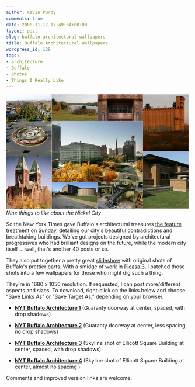 ```yaml
---
author: Kevin Purdy
comments: true
date: 2008-11-17 17:49:34+00:00
layout: post
slug: buffalo-architectural-wallpapers
title: Buffalo Architectural Wallpapers
wordpress_id: 128
tags:
- architecture
- Buffalo
- photos
- Things I Really Like
---
```


![](/assets/uploads/2008/11/nyt_buff_architecture_splash.jpg)
_Nine things to like about the Nickel City_

So the New York Times gave Buffalo's architectural treasures [the feature treatment](http://www.nytimes.com/2008/11/16/arts/design/16ouro.html) on Sunday, detailing our city's beautiful contradictions and breathtaking buildings. We've got projects designed by architectural progressives who had brilliant designs on the future, while the modern city itself ... well, that's another 40 posts or so.

They also put together a pretty great [slideshow](http://www.nytimes.com/slideshow/2008/11/16/arts/20081116_OURO_SLIDESHOW_index.html) with original shots of Buffalo's prettier parts. With a smidge of work in [Picasa 3](http://picasa.google.com/), I patched those shots into a few wallpapers for those who might dig such a thing.

They're in 1680 x 1050 resolution. If requested, I can post more/different aspects and sizes. To download, right-click on the links below and choose "Save Links As" or "Save Target As," depending on your browser.





  * **[NYT Buffalo Architecture 1](/assets/uploads/buff_nyt_wallpapers/nyt_buff_architecture1.jpg)** (Guaranty doorway at center, spaced, with drop shadows)


  * **[NYT Buffalo Architecture 2](/assets/uploads/buff_nyt_wallpapers/nyt_buff_architecture2.jpg)** (Guaranty doorway at center, less spacing, no drop shadows)


  * **[NYT Buffalo Architecture 3](/assets/uploads/buff_nyt_wallpapers/nyt_buff_architecture3.jpg)** (Skyline shot of Ellicott Square Building at center, spaced, with drop shadows)


  * **[NYT Buffalo Architecture 4](/assets/uploads/buff_nyt_wallpapers/nyt_buff_architecture4.jpg)** (Skyline shot of Ellicott Square Building at center, almost no spacing )


Comments and improved version links are welcome.
